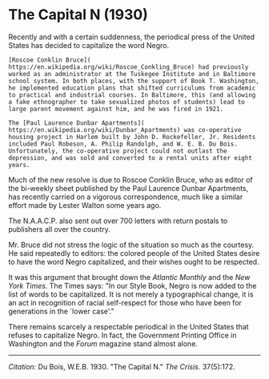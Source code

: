 <!--
title:   The Capital N
author:  Du Bois, W.E.B.
journal: The Crisis
year:    1930
volume:  37
issue:   5
pages:   172
-->
# The Capital N (1930)

Recently and with a certain suddenness, the periodical press of the United States has decided to capitalize the word Negro.

```{margin}
[Roscoe Conklin Bruce]( https://en.wikipedia.org/wiki/Roscoe_Conkling_Bruce) had previously worked as an administrator at the Tuskegee Institute and in Baltimore school system. In both places, with the support of Book T. Washington, he implemented education plans that shifted curriculums from academic to practical and industrial courses. In Baltimore, this (and allowing a fake ethnographer to take sexualized photos of students) lead to large parent movement against him, and he was fired in 1921.

The [Paul Laurence Dunbar Apartments]( https://en.wikipedia.org/wiki/Dunbar_Apartments) was co-operative housing project in Harlem built by John D. Rockefeller, Jr. Residents included Paul Robeson, A. Philip Randolph, and W. E. B. Du Bois. Unfortunately, the co-operative project could not outlast the depression, and was sold and converted to a rental units after eight years.
```

Much of the new resolve is due to Roscoe Conklin Bruce, who as editor of the bi-weekly sheet published by the Paul Laurence Dunbar Apartments, has recently carried on a vigorous correspondence, much like a similar effort made by Lester Walton some years ago.

The N.A.A.C.P. also sent out over 700 letters with return postals to publishers all over the country.

Mr. Bruce did not stress the logic of the situation so much as the courtesy. He said repeatedly to editors: the colored people of the United States desire to have the word Negro capitalized, and their wishes ought to be respected.

It was this argument that brought down the *Atlantic Monthly* and the *New York Times*. The Times says: "In our Style Book, Negro is now added to the list of words to be capitalized. It is not merely a typographical change, it is an act in recognition of racial self-respect for those who have been for generations in the `lower case'."

There remains scarcely a respectable periodical in the United States that refuses to capitalize Negro. In fact, the Government Printing Office in Washington and the *Forum* magazine stand almost alone.

______________
*Citation:* Du Bois, W.E.B. 1930. "The Capital N." *The Crisis*. 37(5):172.
